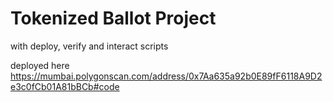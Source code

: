 # Tokenized Ballot Project

with deploy, verify and interact scripts

deployed here https://mumbai.polygonscan.com/address/0x7Aa635a92b0E89fF6118A9D2e3c0fCb01A81bBCb#code
